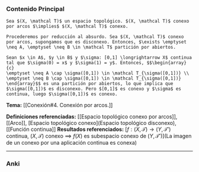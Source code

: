 ### Contenido Principal

```ad-proposition
Sea $(X, \mathcal T)$ un espacio topológico. $(X, \mathcal T)$ conexo por arcos $\implies$ $(X, \mathcal T)$ conexo.
```

```ad-proof
Procederemos por reducción al absurdo. Sea $(X, \mathcal T)$ conexo por arcos, supongamos que es disconexo. Entonces, $\exists \emptyset \neq A, \emptyset \neq B \in \mathcal T$ partición por abiertos.

Sean $x \in A$, $y \in B$ y $\sigma: [0,1] \longrightarrow X$ continua tal que $\sigma(0) = x$ y $\sigma(1) = y$. Entonces, $$\begin{array}{c}
\emptyset \neq A \cap \sigma([0,1]) \in \mathcal T_{\sigma([0,1])} \\
\emptyset \neq B \cap \sigma([0,1]) \in \mathcal T_{\sigma([0,1])}
\end{array}$$ es una partición por abiertos, lo que implica que $\sigma([0,1])$ es disconexo. Pero $[0,1]$ es conexo y $\sigma$ es continua, luego $\sigma([0,1])$ es conexo.
```

**Tema:** [[Conexión#4. Conexión por arcos.]]

**Definiciones referenciadas:** [[Espacio topológico conexo por arcos]], [[Arco]], [Espacio topológico conexo](Espacio topológico disconexo), [[Función continua]]
**Resultados referenciados:** [$f:(X, \mathcal T) \to (Y, \mathcal T')$ continua, $(X, \mathcal T)$ conexo $\implies$ $f(X)$ es subespacio conexo de $(Y, \mathcal T')$](La imagen de un conexo por una aplicación continua es conexa)

---
### Anki
